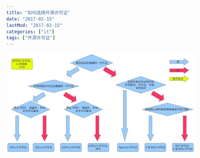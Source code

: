 ```yaml
---
title: "如何选择开源许可证"
date: "2017-02-15"
lastMod: "2017-02-15"
categories: ["it"]
tags: ["开源许可证"]
---
```


![Alt text](image.png)